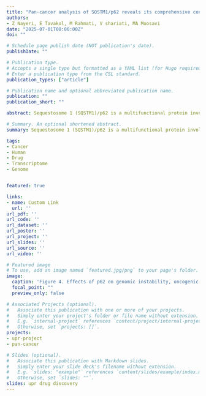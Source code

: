 ```yaml
---
title: "Pan-cancer analysis of SQSTM1/p62 reveals its comprehensive contribution to shaping tumor microenvironment and anti-tumor immunity"
authors:
- Z Nayeri, E Tavakol, M Rahmati, V shariati, MA Moosavi
date: "2025-07-01T00:00:00Z"
doi: ""

# Schedule page publish date (NOT publication's date).
publishDate: ""

# Publication type.
# Accepts a single type but formatted as a YAML list (for Hugo requirements).
# Enter a publication type from the CSL standard.
publication_types: ["article"]

# Publication name and optional abbreviated publication name.
publication: ""
publication_short: ""

abstract: Sequestosome 1 (SQSTM1)/p62 is a multifunctional protein involved in diverse physiological processes, and it has been evidenced that its dysregulation implicated in tumorigenesis. Using TCGA  pan-cancer data, we analyzed p62 genomic alterations, expression patterns, and clinical relevance. Our results show that p62 mutations and copy number variations (CNVs) are rare, suggesting that prognostic significance of this gene is poor.  However, p62 gene expression was significantly elevated in several cancers, including BRCA and LUAD , where it correlated with poorer overall survival and advanced tumor stages. Pathway analyses showed a strong association between p62 and oncogenic features, such as oxidative phosphorylation, reactive oxygen species (ROS), increased tumor mutation burden (TMB), and microsatellite instability (MSI). Intrestingly, p62 expression was inversely associated with immune cell infiltration and positively correlated with immunosuppressive markers, suggesting its role in fostering an immunosuppressive tumor microenvironment (TME) in most types of cancer. Therefore, p62 plays a pivotal role in cancer as both a driver of oncogenesis  and a modulator of the TME, supporting its potential as a biomarker and therapeutic target to enhance the efficacy of immunotherapies, particularly immune checkpoint inhibitors (ICIs). Through docking-based virtual screening, we finally identified four natural-product-derived inhibitors targeting the PB1  domain of p62, which is essential for its self-oligomerization, with favorable pharmacokinetic profiles.

# Summary. An optional shortened abstract.
summary: Sequestosome 1 (SQSTM1)/p62 is a multifunctional protein involved in diverse physiological processes, and it has been evidenced that its dysregulation implicated in tumorigenesis. Using TCGA  pan-cancer data, we analyzed p62 genomic alterations, expression patterns, and clinical relevance. Our results show that p62 mutations and copy number variations (CNVs) are rare, suggesting that prognostic significance of this gene is poor.  However, p62 gene expression was significantly elevated in several cancers, including BRCA and LUAD , where it correlated with poorer overall survival and advanced tumor stages. Pathway analyses showed a strong association between p62 and oncogenic features, such as oxidative phosphorylation, reactive oxygen species (ROS), increased tumor mutation burden (TMB), and microsatellite instability (MSI). Intrestingly, p62 expression was inversely associated with immune cell infiltration and positively correlated with immunosuppressive markers, suggesting its role in fostering an immunosuppressive tumor microenvironment (TME) in most types of cancer. Therefore, p62 plays a pivotal role in cancer as both a driver of oncogenesis  and a modulator of the TME, supporting its potential as a biomarker and therapeutic target to enhance the efficacy of immunotherapies, particularly immune checkpoint inhibitors (ICIs). Through docking-based virtual screening, we finally identified four natural-product-derived inhibitors targeting the PB1  domain of p62, which is essential for its self-oligomerization, with favorable pharmacokinetic profiles.

tags:
- Cancer
- Human
- Drug
- Transcriptome
- Genome


featured: true

links:
- name: Custom Link
  url: ''
url_pdf: ''
url_code: ''
url_dataset: ''
url_poster: ''
url_project: ''
url_slides: ''
url_source: ''
url_video: ''

# Featured image
# To use, add an image named `featured.jpg/png` to your page's folder. 
image:
  caption: 'Figure 4. Effects of p62 on genomic instability, oncogenic pathways'
  focal_point: ""
  preview_only: false

# Associated Projects (optional).
#   Associate this publication with one or more of your projects.
#   Simply enter your project's folder or file name without extension.
#   E.g. `internal-project` references `content/project/internal-project/index.md`.
#   Otherwise, set `projects: []`.
projects:
- upr-project
- pan-cancer

# Slides (optional).
#   Associate this publication with Markdown slides.
#   Simply enter your slide deck's filename without extension.
#   E.g. `slides: "example"` references `content/slides/example/index.md`.
#   Otherwise, set `slides: ""`.
slides: upr drug discovery
---
```


